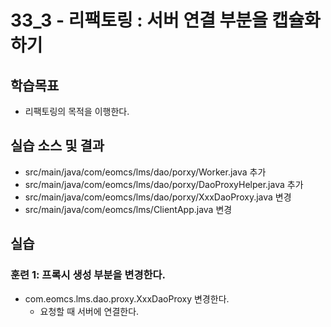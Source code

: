 # 33_3 - 리팩토링 : 서버 연결 부분을 캡슐화하기

## 학습목표

- 리팩토링의 목적을 이행한다.

## 실습 소스 및 결과

- src/main/java/com/eomcs/lms/dao/porxy/Worker.java 추가
- src/main/java/com/eomcs/lms/dao/porxy/DaoProxyHelper.java 추가 
- src/main/java/com/eomcs/lms/dao/porxy/XxxDaoProxy.java 변경
- src/main/java/com/eomcs/lms/ClientApp.java 변경

## 실습  

### 훈련 1: 프록시 생성 부분을 변경한다.

- com.eomcs.lms.dao.proxy.XxxDaoProxy  변경한다.
  - 요청할 때 서버에 연결한다.